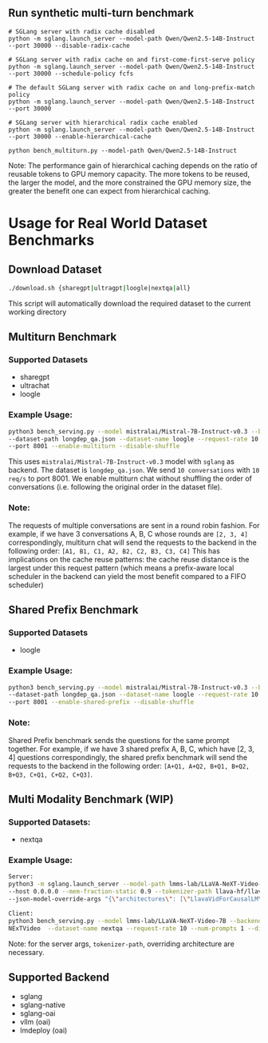 ## Run synthetic multi-turn benchmark

```
# SGLang server with radix cache disabled
python -m sglang.launch_server --model-path Qwen/Qwen2.5-14B-Instruct --port 30000 --disable-radix-cache

# SGLang server with radix cache on and first-come-first-serve policy
python -m sglang.launch_server --model-path Qwen/Qwen2.5-14B-Instruct --port 30000 --schedule-policy fcfs

# The default SGLang server with radix cache on and long-prefix-match policy
python -m sglang.launch_server --model-path Qwen/Qwen2.5-14B-Instruct --port 30000

# SGLang server with hierarchical radix cache enabled
python -m sglang.launch_server --model-path Qwen/Qwen2.5-14B-Instruct --port 30000 --enable-hierarchical-cache

```

```
python bench_multiturn.py --model-path Qwen/Qwen2.5-14B-Instruct
```

Note: The performance gain of hierarchical caching depends on the ratio of reusable tokens to GPU memory capacity. The more tokens to be reused, the larger the model, and the more constrained the GPU memory size, the greater the benefit one can expect from hierarchical caching.


# Usage for Real World Dataset Benchmarks
## Download Dataset
```bash
./download.sh {sharegpt|ultragpt|loogle|nextqa|all}
```
This script will automatically download the required dataset to the current working directory

## Multiturn Benchmark
### Supported Datasets
- sharegpt
- ultrachat
- loogle
### Example Usage:
```bash
python3 bench_serving.py --model mistralai/Mistral-7B-Instruct-v0.3 --backend sglang \
--dataset-path longdep_qa.json --dataset-name loogle --request-rate 10 --num-prompts 10  \
--port 8001 --enable-multiturn --disable-shuffle
```
This uses `mistralai/Mistral-7B-Instruct-v0.3` model with `sglang` as backend. The dataset
is `longdep_qa.json`. We send `10 conversations` with `10 req/s` to port 8001. We enable
multiturn chat without shuffling the order of conversations (i.e. following the original
order in the dataset file).

### Note:
The requests of multiple conversations are sent in a round robin fashion.
For example, if we have 3 conversations A, B, C whose rounds are `[2, 3, 4]` correspondingly,
multiturn chat will send the requests to the backend in the following order: `[A1, B1, C1, A2, B2, C2, B3, C3, C4]`
This has implications on the cache reuse patterns: the cache reuse distance is the largest
under this request pattern (which means a prefix-aware local scheduler in the backend can
yield the most benefit compared to a FIFO scheduler)

## Shared Prefix Benchmark
### Supported Datasets
- loogle
### Example Usage:
```bash
python3 bench_serving.py --model mistralai/Mistral-7B-Instruct-v0.3 --backend sglang \
--dataset-path longdep_qa.json --dataset-name loogle --request-rate 10 --num-prompts 10  \
--port 8001 --enable-shared-prefix --disable-shuffle
```
### Note:
Shared Prefix benchmark sends the questions for the same prompt together. For example,
if we have 3 shared prefix A, B, C, which have [2, 3, 4] questions correspondingly,
the shared prefix benchmark will send the requests to the
backend in the following order: `[A+Q1, A+Q2, B+Q1, B+Q2, B+Q3, C+Q1, C+Q2, C+Q3]`.


## Multi Modality Benchmark (WIP)
### Supported Datasets:
- nextqa
### Example Usage:
```bash
Server:
python3 -m sglang.launch_server --model-path lmms-lab/LLaVA-NeXT-Video-7B  --tp 2 --dp 1 --port 8001 \
--host 0.0.0.0 --mem-fraction-static 0.9 --tokenizer-path llava-hf/llava-1.5-7b-hf \
--json-model-override-args "{\"architectures\": [\"LlavaVidForCausalLM\"], \"model_type\":\"llava\", \"mm_spatial_pool_stride\":2}"

Client:
python3 bench_serving.py --model lmms-lab/LLaVA-NeXT-Video-7B --backend sglang-oai  --dataset-path \
NExTVideo  --dataset-name nextqa --request-rate 10 --num-prompts 1 --disable-shuffle --port 8001 \ --enable-multiturn --max-frames 16 --tokenizer llava-hf/llava-1.5-7b-hf --fixed-output-len 2048
```
Note: for the server args, `tokenizer-path`, overriding architecture are necessary.

## Supported Backend
- sglang
- sglang-native
- sglang-oai
- vllm (oai)
- lmdeploy (oai)
